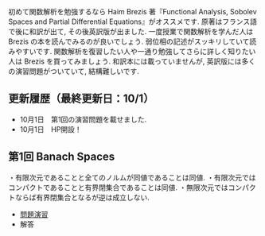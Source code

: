 
<meta name="robots" content="noindex,nofollow,noarchive" />

初めて関数解析を勉強するなら Haim Brezis 著『Functional Analysis, Sobolev Spaces and Partial Differential Equations』がオススメです. 原著はフランス語で後に和訳が出て, その後英訳版が出ました. 一度授業で関数解析を学んだ人は Brezis の本を読んでみるのが良いでしょう. 弱位相の記述がスッキリしていて読みやすいです. 関数解析を復習したい人や一通り勉強してさらに詳しく知りたい人は Brezis を買ってみましょう. 和訳本には載っていませんが, 英訳版には多くの演習問題がついていて, 結構難しいです.
 
## 更新履歴（最終更新日：10/1）

- 10月1日　第1回の演習問題を載せました.
- 10月1日　HP開設！ 

## 第1回 Banach Spaces

・有限次元であることと全てのノルムが同値であることは同値.
・有限次元ではコンパクトであることと有界閉集合であることは同値.
・無限次元ではコンパクトならば有界閉集合となるが逆は成立しない.

- <a href="1_fanc.pdf">問題演習</a>
- 解答
